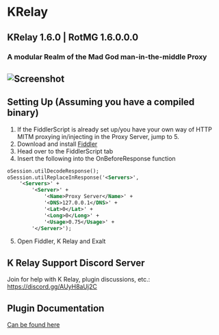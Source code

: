 # KRelay
## KRelay 1.6.0 | RotMG 1.6.0.0.0
### A modular Realm of the Mad God man-in-the-middle Proxy

![Screenshot](/Screenshot.png)
-----------------------------------------------------------

## Setting Up (Assuming you have a compiled binary)
1. If the FiddlerScript is already set up/you have your own way of HTTP MITM proxying in/injecting in the Proxy Server, jump to 5.
2. Download and install [Fiddler](https://www.telerik.com/download/fiddler/fiddler4)
3. Head over to the FiddlerScript tab
4. Insert the following into the OnBeforeResponse function
```XML
oSession.utilDecodeResponse();
oSession.utilReplaceInResponse('<Servers>',
    '<Servers>' +
        '<Server>' +
            '<Name>Proxy Server</Name>' +
            '<DNS>127.0.0.1</DNS>' +
            '<Lat>0</Lat>' +
            '<Long>0</Long>' +
            '<Usage>0.75</Usage>' +
        '</Server>');
```
5. Open Fiddler, K Relay and Exalt

## K Relay Support Discord Server
Join for help with K Relay, plugin discussions, etc.: https://discord.gg/AUyH8aUj2C

## Plugin Documentation
[Can be found here](https://github.com/TheKronks/K_Relay_Plugin_Documentation/blob/master/README.md)
